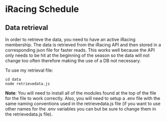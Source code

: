 # iRacing Schedule

## Data retrieval

In order to retrieve the data, you need to have an active iRacing membership. The data is retrieved from the iRacing API and then stored in a corresponding json file for faster reads. This works well because the API only needs to be hit at the beginning of the season so the data will not change too often therefore making the use of a DB not necessary.

To use my retrieval file:

    cd data
    node retrievedata.js


**Note**: You will need to install all of the modules found at the top of the file for the file to work correctly. Also, you will need to setup a .env file with the same naming conventions used in the retrievedata.js file (if you want to use other names for the .env variables you can but be sure to change them in the retrievedata.js file).
